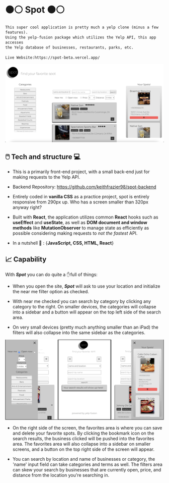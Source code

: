 # ⚫⚪ Spot ⚫⚪

    This super cool application is pretty much a yelp clone (minus a few features). 
    Using the yelp-fusion package which utilizes the Yelp API, this app accesses 
    the Yelp database of businesses, restaurants, parks, etc.

    Live Website:https://spot-beta.vercel.app/

![spot-img](spot.png)

## 🖱️ Tech and structure 💻

- This is a primarily front-end project, with a small back-end just for making requests to the Yelp API.
- Backend Repository: https://github.com/keithfrazier98/spot-backend

- Entirely coded in **vanilla CSS** as a practice project, spot is entirely responsive from 290px up. Who has a screen smaller than 320px anyway right?

- Built with **React**, the application utilizes common **React** hooks such as **useEffect** and **useState**, as well as **DOM document and window methods** like **MutationObserver** to manage state as efficiently as possible considering making requests to _not the fastest_ API.

- In a nutshell 🥜 : {**JavaScript, CSS, HTML, React**}

## 📈 Capability

With _**Spot**_ you can do quite a ✋full of things:

- When you open the site, _**Spot**_ will ask to use your location and initialize the near me filter option as checked.

- With near me checked you can search by category by clicking any category to the right. On smaller devices, the categories will collapse into a sidebar and a button will appear on the top left side of the search area.

- On very small devices (pretty much anything smaller than an iPad) the filters will also collapse into the same sidebar as the categories.

![spot-all-sm](spotSm.png)


- On the right side of the screen, the favorites area is where you can save and delete your favorite spots. By clicking the bookmark icon on the search results, the business clicked will be pushed into the favorites area. The favorites area will also collapse into a sidebar on smaller screens, and a button on the top right side of the screen will appear.

- You can search by location and name of businesses or category, the 'name' input field can take categories and terms as well. The filters area can skew your search by businesses that are currently open, price, and distance from the location you're searching in.
